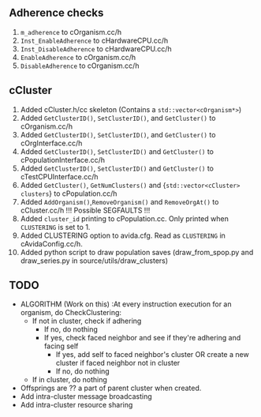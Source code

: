 
## Adherence checks
1. `m_adherence` to cOrganism.cc/h
2. `Inst_EnableAdherence` to cHardwareCPU.cc/h
3. `Inst_DisableAdherence` to cHardwareCPU.cc/h
4. `EnableAdherence` to cOrganism.cc/h
5. `DisableAdherence` to cOrganism.cc/h

## cCluster
1. Added cCluster.h/cc skeleton (Contains a `std::vector<cOrganism*>`)
2. Added `GetClusterID()`, `SetClusterID()`, and `GetCluster()` to cOrganism.cc/h
3. Added `GetClusterID()`, `SetClusterID()`, and `GetCluster()` to cOrgInterface.cc/h
4. Added `GetClusterID()`, `SetClusterID()` and `GetCluster()` to cPopulationInterface.cc/h
5. Added `GetClusterID()`, `SetClusterID()` and `GetCluster()` to cTestCPUInterface.cc/h
5. Added `GetCluster()`, `GetNumClusters()` and {`std::vector<cCluster> clusters`} to cPopulation.cc/h
6. Added `AddOrganism()`,`RemoveOrganism()` and `RemoveOrgAt()` to cCluster.cc/h !!! Possible SEGFAULTS !!!
7. Added `cluster_id` printing to cPopulation.cc. Only printed when `CLUSTERING` is set to 1.
8. Added CLUSTERING option to avida.cfg. Read as `CLUSTERING` in cAvidaConfig.cc/h. 
9. Added python script to draw population saves (draw_from_spop.py and draw_series.py in source/utils/draw_clusters)

## TODO
- ALGORITHM (Work on this) :At every instruction execution for an organism, do CheckClustering:
    - If not in cluster, check if adhering
        - If no, do nothing
        - If yes, check faced neighbor and see if they're adhering and facing self
            - If yes, add self to faced neighbor's cluster OR create a new cluster if faced neighbor not in cluster
            - If no, do nothing
    - If in cluster, do nothing
- Offsprings are ?? a part of parent cluster when created.
- Add intra-cluster message broadcasting
- Add intra-cluster resource sharing
